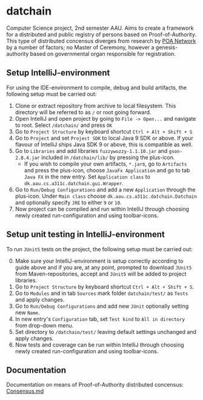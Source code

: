 # datchain
Computer Science project, 2nd semester AAU. Aims to create a framework for a distributed and public registry of persons based on Proof-of-Authority. 
This type of distributed concensus diverges from research by [POA Network](https://github.com/poanetwork) by a number of factors; no Master of Ceremony, however a genesis-authority based on governmental organ responsible for registration. 

## Setup IntelliJ-environment
For using the IDE-environment to compile, debug and build artifacts, the following setup must be carried out:

1. Clone or extract repository from archive to local filesystem. This directory will be referred to as `/` or root going forward.
2. Open IntelliJ and open project by going to `File -> Open...` and navigate to root. Select `/datchain/` and press `OK`
3. Go to `Project Structure` by keyboard shortcut `Ctrl + Alt + Shift + S`
4. Go to `Project` and set `Project SDK` to local Java 9 SDK or above. If your flavour of IntelliJ ships Java SDK 9 or above, this is compatible as well.
5. Go to `Libraries` and add libraries `fuzzywuzzy-1.1.10.jar` and `gson-2.8.4.jar` included in `/datchain/lib/` by pressing the plus-icon.
   - If you wish to compile your own artifacts, `*.jar`s, go to `Artifacts` and press the plus-icon, choose `JavaFx Application` and go to tab `Java FX` in the new entry. Set `Application class` to `dk.aau.cs.a311c.datchain.gui.Wrapper`.
6. Go to `Run/Debug Configurations` and add a new `Application` through the plus-icon. Under `Main class` choose `dk.aau.cs.a311c.datchain.Datchain` and optionally specify `JRE` to either `9` or `10`.
7. Now project can be compiled and run within IntelliJ through choosing newly created run-configuration and using toolbar-icons.

## Setup unit testing in IntelliJ-environment
To run `JUnit5` tests on the project, the following setup must be carried out:

0. Make sure your IntelliJ-environment is setup correctly according to guide above and if you are, at any point, prompted to download `JUnit5` from Maven-repositories, accept and `JUnit5` will be added to project libraries.
1. Go to `Project Structure` by keyboard shortcut `Ctrl + Alt + Shift + S`.
2. Go to `Modules` and in tab `Sources` mark folder `datchain/test/` as `Tests` and apply changes.
3. Go to `Run/Debug Configurations` and add new `JUnit` optionally setting new `Name`.
4. In new entry's `Configuration` tab, set `Test kind` to `All in directory` from drop-down menu.
5. Set directory to `/datchain/test/` leaving default settings unchanged and apply changes.
6. Now tests and coverage can be run within IntelliJ through choosing newly created run-configuration and using toolbar-icons.

## Documentation
Documentation on means of Proof-of-Authority distributed concensus: [Consensus.md](notes/Consensus.md)


